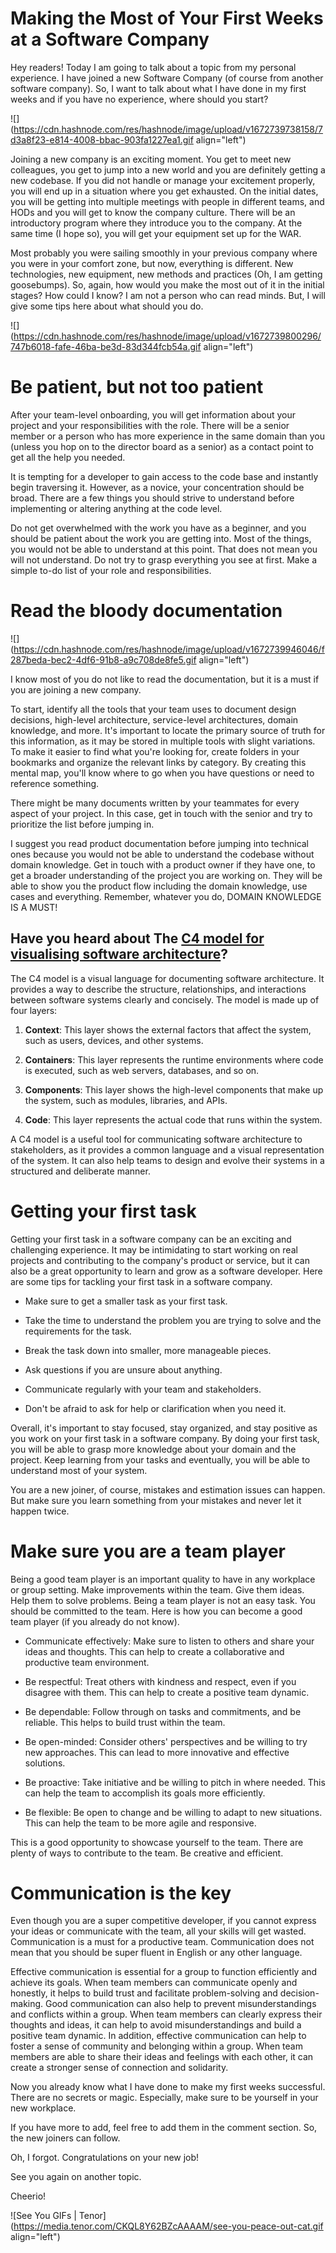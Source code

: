 # Making the Most of Your First Weeks at a Software Company

Hey readers! Today I am going to talk about a topic from my personal experience. I have joined a new Software Company (of course from another software company). So, I want to talk about what I have done in my first weeks and if you have no experience, where should you start?

![](https://cdn.hashnode.com/res/hashnode/image/upload/v1672739738158/7d3a8f23-e814-4008-bbac-903fa1227ea1.gif align="left")

Joining a new company is an exciting moment. You get to meet new colleagues, you get to jump into a new world and you are definitely getting a new codebase. If you did not handle or manage your excitement properly, you will end up in a situation where you get exhausted. On the initial dates, you will be getting into multiple meetings with people in different teams, and HODs and you will get to know the company culture. There will be an introductory program where they introduce you to the company. At the same time (I hope so), you will get your equipment set up for the WAR.

Most probably you were sailing smoothly in your previous company where you were in your comfort zone, but now, everything is different. New technologies, new equipment, new methods and practices (Oh, I am getting goosebumps). So, again, how would you make the most out of it in the initial stages? How could I know? I am not a person who can read minds. But, I will give some tips here about what should you do.

![](https://cdn.hashnode.com/res/hashnode/image/upload/v1672739800296/747b6018-fafe-46ba-be3d-83d344fcb54a.gif align="left")

# Be patient, but not too patient

After your team-level onboarding, you will get information about your project and your responsibilities with the role. There will be a senior member or a person who has more experience in the same domain than you (unless you hop on to the director board as a senior) as a contact point to get all the help you needed.

It is tempting for a developer to gain access to the code base and instantly begin traversing it. However, as a novice, your concentration should be broad. There are a few things you should strive to understand before implementing or altering anything at the code level.

Do not get overwhelmed with the work you have as a beginner, and you should be patient about the work you are getting into. Most of the things, you would not be able to understand at this point. That does not mean you will not understand. Do not try to grasp everything you see at first. Make a simple to-do list of your role and responsibilities.

# Read the bloody documentation

![](https://cdn.hashnode.com/res/hashnode/image/upload/v1672739946046/f287beda-bec2-4df6-91b8-a9c708de8fe5.gif align="left")

I know most of you do not like to read the documentation, but it is a must if you are joining a new company.

To start, identify all the tools that your team uses to document design decisions, high-level architecture, service-level architectures, domain knowledge, and more. It's important to locate the primary source of truth for this information, as it may be stored in multiple tools with slight variations. To make it easier to find what you're looking for, create folders in your bookmarks and organize the relevant links by category. By creating this mental map, you'll know where to go when you have questions or need to reference something.

There might be many documents written by your teammates for every aspect of your project. In this case, get in touch with the senior and try to prioritize the list before jumping in.

I suggest you read product documentation before jumping into technical ones because you would not be able to understand the codebase without domain knowledge. Get in touch with a product owner if they have one, to get a broader understanding of the project you are working on. They will be able to show you the product flow including the domain knowledge, use cases and everything. Remember, whatever you do, DOMAIN KNOWLEDGE IS A MUST!

## Have you heard about The [C4 model for visualising software architecture](https://c4model.com/)?

The C4 model is a visual language for documenting software architecture. It provides a way to describe the structure, relationships, and interactions between software systems clearly and concisely. The model is made up of four layers:

1. **Context**: This layer shows the external factors that affect the system, such as users, devices, and other systems.
    
2. **Containers**: This layer represents the runtime environments where code is executed, such as web servers, databases, and so on.
    
3. **Components**: This layer shows the high-level components that make up the system, such as modules, libraries, and APIs.
    
4. **Code**: This layer represents the actual code that runs within the system.
    

A C4 model is a useful tool for communicating software architecture to stakeholders, as it provides a common language and a visual representation of the system. It can also help teams to design and evolve their systems in a structured and deliberate manner.

# Getting your first task

Getting your first task in a software company can be an exciting and challenging experience. It may be intimidating to start working on real projects and contributing to the company's product or service, but it can also be a great opportunity to learn and grow as a software developer. Here are some tips for tackling your first task in a software company.

* Make sure to get a smaller task as your first task.
    
* Take the time to understand the problem you are trying to solve and the requirements for the task.
    
* Break the task down into smaller, more manageable pieces.
    
* Ask questions if you are unsure about anything.
    
* Communicate regularly with your team and stakeholders.
    
* Don't be afraid to ask for help or clarification when you need it.
    

Overall, it's important to stay focused, stay organized, and stay positive as you work on your first task in a software company. By doing your first task, you will be able to grasp more knowledge about your domain and the project. Keep learning from your tasks and eventually, you will be able to understand most of your system.

You are a new joiner, of course, mistakes and estimation issues can happen. But make sure you learn something from your mistakes and never let it happen twice.

# Make sure you are a team player

Being a good team player is an important quality to have in any workplace or group setting. Make improvements within the team. Give them ideas. Help them to solve problems. Being a team player is not an easy task. You should be committed to the team. Here is how you can become a good team player (if you already do not know).

* Communicate effectively: Make sure to listen to others and share your ideas and thoughts. This can help to create a collaborative and productive team environment.
    
* Be respectful: Treat others with kindness and respect, even if you disagree with them. This can help to create a positive team dynamic.
    
* Be dependable: Follow through on tasks and commitments, and be reliable. This helps to build trust within the team.
    
* Be open-minded: Consider others' perspectives and be willing to try new approaches. This can lead to more innovative and effective solutions.
    
* Be proactive: Take initiative and be willing to pitch in where needed. This can help the team to accomplish its goals more efficiently.
    
* Be flexible: Be open to change and be willing to adapt to new situations. This can help the team to be more agile and responsive.
    

This is a good opportunity to showcase yourself to the team. There are plenty of ways to contribute to the team. Be creative and efficient.

# Communication is the key

Even though you are a super competitive developer, if you cannot express your ideas or communicate with the team, all your skills will get wasted. Communication is a must for a productive team. Communication does not mean that you should be super fluent in English or any other language.

Effective communication is essential for a group to function efficiently and achieve its goals. When team members can communicate openly and honestly, it helps to build trust and facilitate problem-solving and decision-making. Good communication can also help to prevent misunderstandings and conflicts within a group. When team members can clearly express their thoughts and ideas, it can help to avoid misunderstandings and build a positive team dynamic. In addition, effective communication can help to foster a sense of community and belonging within a group. When team members are able to share their ideas and feelings with each other, it can create a stronger sense of connection and solidarity.

Now you already know what I have done to make my first weeks successful. There are no secrets or magic. Especially, make sure to be yourself in your new workplace.

If you have more to add, feel free to add them in the comment section. So, the new joiners can follow.

Oh, I forgot. Congratulations on your new job!

See you again on another topic.

Cheerio!

![See You GIFs | Tenor](https://media.tenor.com/CKQL8Y62BZcAAAAM/see-you-peace-out-cat.gif align="left")